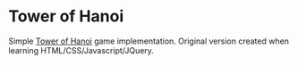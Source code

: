 # Tower of Hanoi

Simple [Tower of Hanoi](https://en.wikipedia.org/wiki/Tower_of_Hanoi) game implementation. Original version created when
learning HTML/CSS/Javascript/JQuery.
